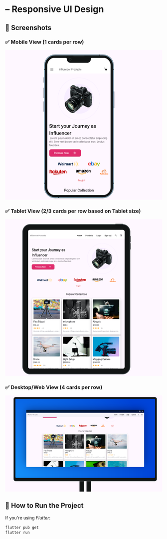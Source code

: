 #  – Responsive UI Design

## 📸 Screenshots

### ✅ Mobile View (1 cards per row)
![Mobile View](https://raw.githubusercontent.com/MynulIslam17/influencer_gear/refs/heads/main/Screenshot%20(219).png)

### ✅ Tablet View (2/3 cards per row based on Tablet size)
![Tablet View](https://raw.githubusercontent.com/MynulIslam17/influencer_gear/03273f90332ac69e9cdce14b30f885b822fc5c59/Screenshot%20(221).png)

### ✅ Desktop/Web View (4 cards per row)
![Desktop View](https://raw.githubusercontent.com/MynulIslam17/influencer_gear/refs/heads/main/Screenshot%20(226).png)

## 🚀 How to Run the Project

If you're using *Flutter*:

```bash
flutter pub get
flutter run
